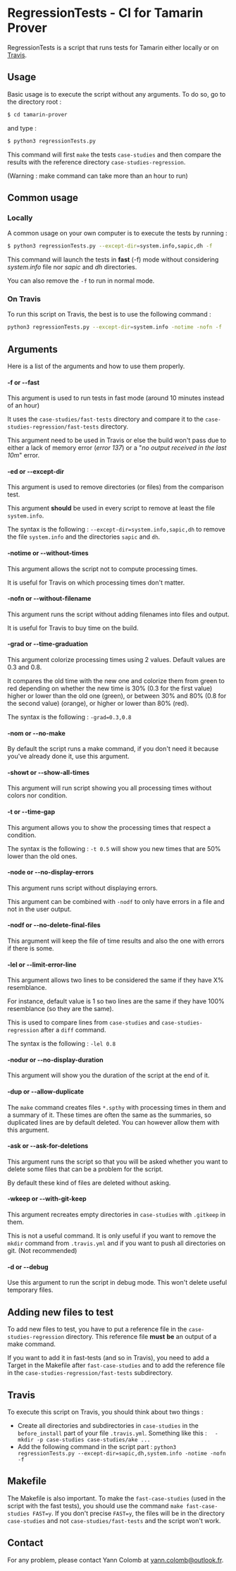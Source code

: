 # RegressionTests - CI for Tamarin Prover



RegressionTests is a script that runs tests for Tamarin either locally or on [Travis](https://travis-ci.com/github/tamarin-prover/tamarin-prover). 



## Usage



Basic usage is to execute the script without any arguments. To do so, go to the directory root :

```bash
$ cd tamarin-prover
```

and type :

```bash
$ python3 regressionTests.py
```

This command will first `make` the tests `case-studies` and then compare the results with the reference directory `case-studies-regression`. 

(Warning : make command can take more than an hour to run)



## Common usage

### Locally 

A common usage on your own computer is to execute the tests by running :

```bash
$ python3 regressionTests.py --except-dir=system.info,sapic,dh -f
```

This command will launch the tests in **fast** (-f) mode without considering *system.info* file nor *sapic* and *dh* directories.

You can also remove the `-f` to run in normal mode.

### On Travis

To run this script on Travis, the best is to use the following command :

 ```bash
 python3 regressionTests.py --except-dir=system.info -notime -nofn -f
 ```



## Arguments

Here is a list of the arguments and how to use them properly.

#### -f or --fast

This argument is used to run tests in fast mode (around 10 minutes instead of an hour)

It uses the `case-studies/fast-tests` directory and compare it to the `case-studies-regression/fast-tests` directory.

This argument need to be used in Travis or else the build won't pass due to either a lack of memory error (*error 137*) or a "*no output received in the last 10m*" error. 



#### -ed or --except-dir

This argument is used to remove directories (or files) from the comparison test. 

This argument **should** be used in every script to remove at least the file `system.info`.

The syntax is the following : `--except-dir=system.info,sapic,dh` to remove the file `system.info` and the directories `sapic` and `dh`.



#### -notime or --without-times

This argument allows the script not to compute processing times.

It is useful for Travis on which processing times don't matter.



#### -nofn or --without-filename

This argument runs the script without adding filenames into files and output. 

It is useful for Travis to buy time on the build.



#### -grad or --time-graduation

This argument colorize processing times using 2 values. Default values are 0.3 and 0.8.

It compares the old time with the new one and colorize them from green to red depending on whether the new time is 30% (0.3 for the first value) higher or lower than the old one (green), or between 30% and 80% (0.8 for the second value) (orange), or higher or lower than 80% (red).

The syntax is the following : `-grad=0.3,0.8`



#### -nom or --no-make

By default the script runs a make command, if you don't need it because you've already done it, use this argument.



#### -showt or --show-all-times

This argument will run script showing you all processing times without colors nor condition.



#### -t or --time-gap

This argument allows you to show the processing times that respect a condition.

The  syntax is the following : `-t 0.5` will show you new times that are 50% lower than the old ones. 



#### -node or --no-display-errors

This argument runs script without displaying errors.

This argument can be combined with `-nodf` to only have errors in a file and not in the user output.



#### -nodf or --no-delete-final-files

This argument will keep the file of time results and also the one with errors if there is some.



#### -lel or --limit-error-line

This argument allows two lines to be considered the same if they have X% resemblance.

For instance, default value is 1 so two lines are the same if they have 100% resemblance (so they are the same).

This is used to compare lines from `case-studies` and `case-studies-regression` after a `diff` command.

The syntax is the following : `-lel 0.8`



#### -nodur or --no-display-duration

This argument will show you the duration of the script at the end of it.



####  -dup or --allow-duplicate

The `make` command creates files `*.spthy` with processing times in them and a summary of it. These times are often the same as the summaries, so duplicated lines are by default deleted. You can however allow them with this argument.



#### -ask or --ask-for-deletions

This argument runs the script so that you will be asked whether you want to delete some files that can be a problem for the script.

By default these kind of files are deleted without asking.



#### -wkeep or --with-git-keep

This argument recreates empty directories in `case-studies` with `.gitkeep` in them.

This is not a useful command. It is only useful if you want to remove the `mkdir` command from `.travis.yml` and if you want to push all directories on git. (Not recommended)



#### -d or --debug

Use this argument to run the script in debug mode. This won't delete useful temporary files.

 

## Adding new files to test

To add new files to test, you have to put a reference file in the `case-studies-regression` directory. This reference file **must** **be** an output of a make command.

If you want to add it in fast-tests (and so in Travis), you need to add a Target in the Makefile after `fast-case-studies` and to add the reference file in the `case-studies-regression/fast-tests` subdirectory.



## Travis

To execute this script on Travis, you should think about two things :

- Create all directories and subdirectories in `case-studies` in the `before_install` part of your file `.travis.yml`. Something like this : `  - mkdir -p case-studies case-studies/ake ...`
- Add the following command in the script part : `python3 regressionTests.py --except-dir=sapic,dh,system.info -notime -nofn -f`



## Makefile

The Makefile is also important. To make the `fast-case-studies` (used in the script with the fast tests), you should use the command `make fast-case-studies FAST=y`. If you don't precise `FAST=y`, the files will be in the directory `case-studies` and not `case-studies/fast-tests` and the script won't work.





## Contact

For any problem, please contact Yann Colomb at yann.colomb@outlook.fr.
